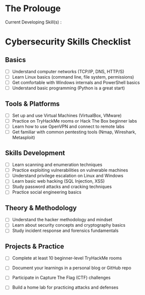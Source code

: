 # The Prolouge

 Current Developing Skill(s) :

# Cybersecurity Skills Checklist

## Basics
- [ ] Understand computer networks (TCP/IP, DNS, HTTP/S)
- [ ] Learn Linux basics (command line, file system, permissions)
- [ ] Get comfortable with Windows internals and PowerShell basics 
- [ ] Understand basic programming (Python is a great start) 

## Tools & Platforms
- [ ] Set up and use Virtual Machines (VirtualBox, VMware) 
- [ ] Practice on TryHackMe rooms or Hack The Box beginner labs 
- [ ] Learn how to use OpenVPN and connect to remote labs 
- [ ] Get familiar with common pentesting tools (Nmap, Wireshark, Metasploit) 

## Skills Development
- [ ] Learn scanning and enumeration techniques 
- [ ] Practice exploiting vulnerabilities on vulnerable machines 
- [ ] Understand privilege escalation on Linux and Windows 
- [ ] Learn basic web hacking (SQL Injection, XSS) 
- [ ] Study password attacks and cracking techniques 
- [ ] Practice social engineering basics 

## Theory & Methodology
- [ ] Understand the hacker methodology and mindset 
- [ ] Learn about security concepts and cryptography basics 
- [ ] Study incident response and forensics fundamentals 

## Projects & Practice
- [ ] Complete at least 10 beginner-level TryHackMe rooms 
- [ ] Document your learnings in a personal blog or GitHub repo 
- [ ] Participate in Capture The Flag (CTF) challenges 
- [ ] Build a home lab for practicing attacks and defenses 


